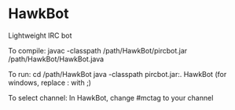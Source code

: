 HawkBot
=======

Lightweight IRC bot 

To compile:
javac -classpath /path/HawkBot/pircbot.jar /path/HawkBot/HawkBot.java 

To run:
cd /path/HawkBot
java -classpath pircbot.jar:. HawkBot
(for windows, replace : with ;)

To select channel:
In HawkBot, change #mctag to your channel